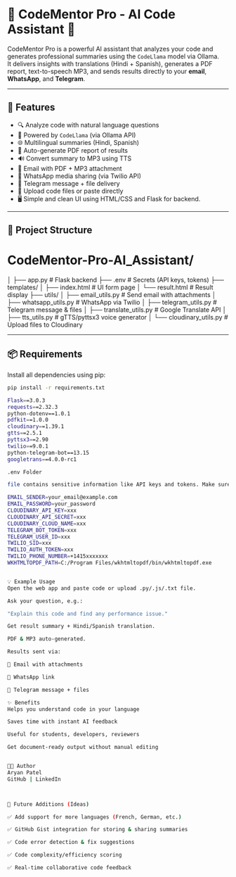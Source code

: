 # 🧠 CodeMentor Pro - AI Code Assistant 🚀

CodeMentor Pro is a powerful AI assistant that analyzes your code and generates professional summaries using the `CodeLlama` model via Ollama.  
It delivers insights with translations (Hindi + Spanish), generates a PDF report, text-to-speech MP3, and sends results directly to your **email**, **WhatsApp**, and **Telegram**.

---

## 🚀 Features

- 🔍 Analyze code with natural language questions
- 🧠 Powered by `CodeLlama` (via Ollama API)
- 🌐 Multilingual summaries (Hindi, Spanish)
- 📄 Auto-generate PDF report of results
- 🔊 Convert summary to MP3 using TTS
- 📧 Email with PDF + MP3 attachment
- 📱 WhatsApp media sharing (via Twilio API)
- 📲 Telegram message + file delivery
- 🧾 Upload code files or paste directly
- 🖥️ Simple and clean UI using HTML/CSS and Flask for backend.

---

## 🔧 Project Structure

# CodeMentor-Pro-AI_Assistant/
│
├── app.py # Flask backend
├── .env # Secrets (API keys, tokens)
├── templates/
│ ├── index.html # UI form page
│ └── result.html # Result display
├── utils/
│ ├── email_utils.py # Send email with attachments
│ ├── whatsapp_utils.py # WhatsApp via Twilio
│ ├── telegram_utils.py # Telegram message & files
│ ├── translate_utils.py # Google Translate API
│ ├── tts_utils.py # gTTS/pyttsx3 voice generator
│ └── cloudinary_utils.py # Upload files to Cloudinary


---

## 📦 Requirements

Install all dependencies using pip:

```bash
pip install -r requirements.txt

Flask==3.0.3
requests==2.32.3
python-dotenv==1.0.1
pdfkit==1.0.0
cloudinary==1.39.1
gtts==2.5.1
pyttsx3==2.90
twilio==9.0.1
python-telegram-bot==13.15
googletrans==4.0.0-rc1

.env Folder

file contains sensitive information like API keys and tokens. Make sure to add your own credentials there.

EMAIL_SENDER=your_email@example.com
EMAIL_PASSWORD=your_password
CLOUDINARY_API_KEY=xxx
CLOUDINARY_API_SECRET=xxx
CLOUDINARY_CLOUD_NAME=xxx
TELEGRAM_BOT_TOKEN=xxx
TELEGRAM_USER_ID=xxx
TWILIO_SID=xxx
TWILIO_AUTH_TOKEN=xxx
TWILIO_PHONE_NUMBER=+1415xxxxxxx
WKHTMLTOPDF_PATH=C:/Program Files/wkhtmltopdf/bin/wkhtmltopdf.exe


💡 Example Usage
Open the web app and paste code or upload .py/.js/.txt file.

Ask your question, e.g.:

"Explain this code and find any performance issue."

Get result summary + Hindi/Spanish translation.

PDF & MP3 auto-generated.

Results sent via:

📧 Email with attachments

📱 WhatsApp link

📲 Telegram message + files

✨ Benefits
Helps you understand code in your language

Saves time with instant AI feedback

Useful for students, developers, reviewers

Get document-ready output without manual editing


👨‍💻 Author
Aryan Patel
GitHub | LinkedIn



🔮 Future Additions (Ideas)

✅ Add support for more languages (French, German, etc.)

✅ GitHub Gist integration for storing & sharing summaries

✅ Code error detection & fix suggestions

✅ Code complexity/efficiency scoring

✅ Real-time collaborative code feedback